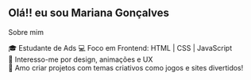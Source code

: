## Olá!! eu sou Mariana Gonçalves

 Sobre mim

🎓 Estudante de Ads
💻 Foco em Frontend: HTML | CSS | JavaScript  
🎨 Interesso-me por design, animações e UX  
🌌 Amo criar projetos com temas criativos como jogos e sites divertidos!  
